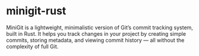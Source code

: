 # minigit-rust
MiniGit is a lightweight, minimalistic version of Git’s commit tracking system, built in Rust. It helps you track changes in your project by creating simple commits, storing metadata, and viewing commit history — all without the complexity of full Git.

